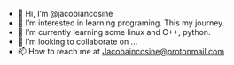 - 👋 Hi, I’m @jacobiancosine
- 👀 I’m interested in learning programing. This my journey.
- 🌱 I’m currently learning some linux and C++, python.
- 💞️ I’m looking to collaborate on ...
- 📫 How to reach me at Jacobaincosine@protonmail.com

<!---
jacobiancosine/jacobiancosine is a ✨ special ✨ repository because its `README.md` (this file) appears on your GitHub profile.
You can click the Preview link to take a look at your changes.
--->
